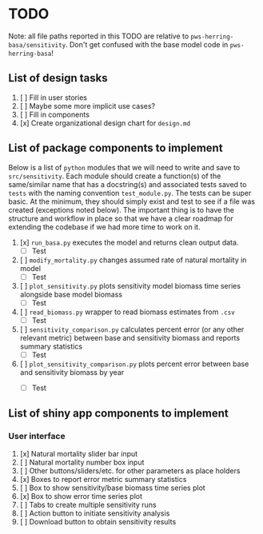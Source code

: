 # TODO

Note: all file paths reported in this TODO are relative to `pws-herring-basa/sensitivity`.
Don't get confused with the base model code in `pws-herring-basa`!

## List of design tasks

1. [ ] Fill in user stories
2. [ ] Maybe some more implicit use cases?
3. [ ] Fill in components
4. [x] Create organizational design chart for `design.md` 

## List of package components to implement

Below is a list of `python` modules that we will need to write and save to 
`src/sensitivity`. Each module should create a function(s) of the same/similar name that 
has a docstring(s) and associated tests saved to `tests` with the naming convention 
`test_module.py`. The tests can 
be super basic. At the minimum, they should simply exist and test to see if a file 
was created (exceptions noted below). The important thing is to have the structure 
and workflow in place so that we have a clear roadmap for extending the codebase 
if we had more time to work on it.

1. [x] `run_basa.py` executes the model and returns clean output data. 
   - [ ] Test
2. [ ] `modify_mortality.py` changes assumed rate of natural mortality in model
   - [ ] Test
3. [ ] `plot_sensitivity.py` plots sensitivity model biomass time series alongside 
       base model biomass
   - [ ] Test
4. [ ] `read_biomass.py` wrapper to read biomass estimates from `.csv`
   - [ ] Test
5. [ ] `sensitivity_comparison.py` calculates percent error (or any other relevant 
       metric) between base and sensitivity biomass and reports summary statistics
   - [ ] Test
6. [ ] `plot_sensitivity_comparison.py` plots percent error between base and sensitivity
       biomass by year
   - [ ] Test


## List of shiny app components to implement

### User interface

1. [x] Natural mortality slider bar input
2. [ ] Natural mortality number box input
3. [ ] Other buttons/sliders/etc. for other parameters as place holders
4. [x] Boxes to report error metric summary statistics
5. [ ] Box to show sensitivity/base biomass time series plot
6. [x] Box to show error time series plot
7. [ ] Tabs to create multiple sensitivity runs
8. [ ] Action button to initiate sensitivity analysis
9. [ ] Download button to obtain sensitivity results


